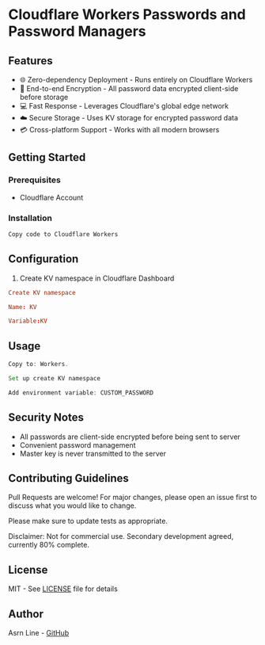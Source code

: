 # Cloudflare Workers Passwords and Password Managers

## Features

- 🌐 Zero-dependency Deployment - Runs entirely on Cloudflare Workers
- 📧 End-to-end Encryption - All password data encrypted client-side before storage
- 💻 Fast Response - Leverages Cloudflare's global edge network
- ☁️ Secure Storage - Uses KV storage for encrypted password data
- 💳 Cross-platform Support - Works with all modern browsers

## Getting Started

### Prerequisites

- Cloudflare Account

### Installation

```bash
Copy code to Cloudflare Workers
```

## Configuration

1. Create KV namespace in Cloudflare Dashboard

```toml
Create KV namespace

Name: KV 

Variable:KV
```

## Usage

```jsx
Copy to: Workers.

Set up create KV namespace

Add environment variable: CUSTOM_PASSWORD
```

## Security Notes

- All passwords are client-side encrypted before being sent to server
- Convenient password management
- Master key is never transmitted to the server

## Contributing Guidelines

Pull Requests are welcome! For major changes, please open an issue first to discuss what you would like to change.

Please make sure to update tests as appropriate.

Disclaimer: Not for commercial use. Secondary development agreed, currently 80% complete.

## License

MIT - See [LICENSE](LICENSE) file for details

## Author

Asrn Line - [GitHub](https://github.com/asrnline)
